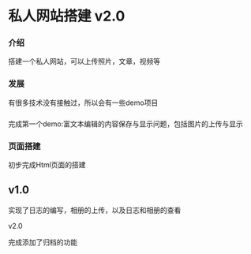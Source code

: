 # 私人网站搭建 v2.0

### 介绍

搭建一个私人网站，可以上传照片，文章，视频等

### 发展

有很多技术没有接触过，所以会有一些demo项目

###

完成第一个demo:富文本编辑的内容保存与显示问题，包括图片的上传与显示

### 页面搭建

初步完成Html页面的搭建


## v1.0

实现了日志的编写，相册的上传，以及日志和相册的查看

v2.0

完成添加了归档的功能
